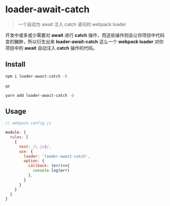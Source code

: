 # loader-await-catch
> 一个自动为 await 注入 catch 语句的 webpack loader

开发中或多或少需要对 **await** 进行 **catch** 操作，而这些操作则会让你项目中代码变的臃肿，所以衍生出来 **loader-await-catch** 这么一个 **webpack loader** 对你项目中的 **await** 自动注入 **catch** 操作的代码。
## Install
```bash
npm i loader-await-catch -D
```
or 
```bash
yarn add loader-await-catch -D
``` 
## Usage
```js
// webpack.config.js

module: {
  rules: [
    {
      test: /\.js$/,
      use: {
        loader: 'loader-await-catch',
        option: {
          callback: (err)=>{
            console.log(err)
          },
        }
      }
    }
  ]
}
```